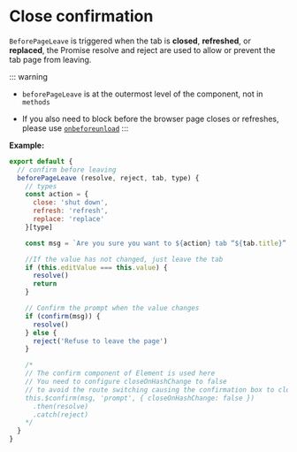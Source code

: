 # Close confirmation

`BeforePageLeave` is triggered when the tab is **closed**, **refreshed**, or **replaced**, the Promise resolve and reject are used to allow or prevent the tab page from leaving.

::: warning

- `beforePageLeave` is at the outermost level of the component, not in` methods`

- If you also need to block before the browser page closes or refreshes, please use
[`onbeforeunload`](https://developer.mozilla.org/en-US/docs/Web/API/WindowEventHandlers/onbeforeunload)
:::

<doc-links demo="/initial-tabs/page-leave"></doc-links>

**Example:**

``` javascript {3,15,21,23,28,29}
export default {
  // confirm before leaving
  beforePageLeave (resolve, reject, tab, type) {
    // types
    const action = {
      close: 'shut down',
      refresh: 'refresh',
      replace: 'replace'
    }[type]

    const msg = `Are you sure you want to ${action} tab “${tab.title}”？`

    //If the value has not changed, just leave the tab
    if (this.editValue === this.value) {
      resolve()
      return
    }

    // Confirm the prompt when the value changes
    if (confirm(msg)) {
      resolve()
    } else {
      reject('Refuse to leave the page')
    }

    /*
    // The confirm component of Element is used here
    // You need to configure closeOnHashChange to false
    // to avoid the route switching causing the confirmation box to close
    this.$confirm(msg, 'prompt', { closeOnHashChange: false })
      .then(resolve)
      .catch(reject)
    */
  }
}
```
